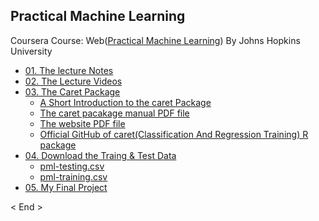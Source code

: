 ## Practical Machine Learning
Coursera Course: Web([Practical Machine Learning](https://www.coursera.org/learn/practical-machine-learning)) By Johns Hopkins University

* [01. The lecture Notes](https://github.com/leehaesung/PracticalMachineLearning/tree/master/01_Lecture_Notes)
* [02. The Lecture Videos](https://github.com/leehaesung/PracticalMachineLearning/tree/master/02_Lecture_Videos)
* [03. The Caret Package](https://github.com/leehaesung/PracticalMachineLearning/tree/master/03_CARET_Package)
  * [A Short Introduction to the caret Package](https://github.com/leehaesung/PracticalMachineLearning_Coursera/blob/master/03_CARET_Package/A%20Short%20Introduction%20to%20the%20caret%20Package.pdf) 
  * [The caret pacakage manual PDF file](https://github.com/leehaesung/PracticalMachineLearning_Coursera/blob/master/03_CARET_Package/Manual_Package_caret.pdf)
  * [The website PDF file ](https://github.com/leehaesung/PracticalMachineLearning_Coursera/blob/master/03_CARET_Package/Web_caret_Package.pdf)
  * [Official GitHub of caret(Classification And Regression Training) R package](https://github.com/topepo/caret/)
* [04. Download the Traing & Test Data](https://github.com/leehaesung/PracticalMachineLearning_Coursera/tree/master/04_Traing_Test_Data)
  * [pml-testing.csv](https://github.com/leehaesung/PracticalMachineLearning/blob/master/04_Traing_Test_Data/pml-testing.csv)
  * [pml-training.csv](https://github.com/leehaesung/PracticalMachineLearning/blob/master/04_Traing_Test_Data/pml-training.csv)
* [05. My Final Project](https://github.com/leehaesung/PracticalMachineLearning_Coursera/tree/master/05_My_Final_Project)


< End >
